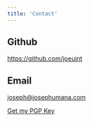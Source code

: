 ```yaml
---
title: 'Contact'
---
```


## Github

https://github.com/joeuint

## Email

<!--sse-->

[joseph@josephumana.com](mailto:joseph@josephumana.com)

[Get my PGP Key](/public_pgp_key.asc)

<!--/sse-->
